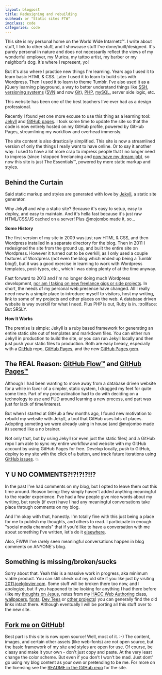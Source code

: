 ```yaml
---
layout: blogpost
title: Redesigning and rebuilding
subhead: or "Static sites FTW"
imgclass: code
categories: code
---
```


This site is my personal home on the World Wide Intarnetz™. I write about stuff, I link to other stuff, and I showcase stuff I've done/built/designed. It's purely personal in nature and does not necessarily reflect the views of my wonderful employer, my Murica, my tattoo artist, my barber or my neighbor's dog. It's where I represent, yo!

But it's also where I practice new things I'm learning. Years ago I used it to learn basic HTML & CSS. Later I used it to learn to build sites with Wordpress. Then I used it to learn to theme Tumblr. I've also used it as a jQuery learning playground, a way to better understand things like [SSH](http://en.wikipedia.org/wiki/Secure_Shell), [versioning systems](http://en.wikipedia.org/wiki/Source_Code_Control_System) ([SVN](http://en.wikipedia.org/wiki/Apache_Subversion) and now [Git](http://git-scm.com/)), [PHP](http://php.net/), [mySQL](http://www.mysql.com/), server side logic, etc.

This website has been one of the best teachers I've ever had as a design professional.

Recently I found yet one more excuse to use this thing as a learning tool: [Jekyll](http://jekyllrb.com/) and [GitHub pages](http://pages.github.com/). I took some time to update the site so that the code is now entirely hosted on my GitHub profile, powered by GitHub Pages, streamlining my workflow and overhead immensly.

The site content is also drastically simplified.  This site is now a streamlined version of only the things I really want to have online. Or to say it another way: I used to have a lot more crap to impress people that I no longer need to impress (since I stopped freelancing and [now have my dream job](https://github.com/blog/1522-joel-glovier-is-a-githubber)), so now this site is just The Essentials™, powered by mere static markup and styles.

## Behind the Curtain

Said static markup and styles are generated with love by [Jekyll](http://jekyllrb.com/), a static site generator.

Why Jekyll and why a static site? Because it's easy to setup, easy to deploy, and easy to maintain. And it's hella fast because it's just raw HTML/CSS/JS cached on a server! Plus [@mojombo](https://github.com/mojombo/) made it, so...

**Some History**

The first version of my site in 2009 was just raw HTML & CSS, and then Wordpress installed in a separate directory for the blog. Then in 2011 I redesigned the site from the ground up, and built the entire site on Wordpress. However it turned out to be overkill, as I only used a couple features of Wordpress (not even the blog which ended up being a Tumblr blog!), but it was a good exercise in learning to work with Wordpress templates, post-types, etc., which I was doing plenty of at the time anyway.

Fast forward to 2013 and I'm no longer doing much Wordpress development, [nor am I taking on new freelance gigs or side projects](https://github.com/blog/1522-joel-glovier-is-a-githubber). In short, the needs of my personal web presence have changed. All I really need now is a simple place to introduce myself to visitors, host my writing, link to some of my projects and other places on the web. A database driven website is way overkill for what I need. Plus PHP is out, Ruby is in. :trollface: But SRSLY.

**How It Works**

The premise is simple: Jekyll is a ruby based framework for generating an entire static site out of templates and markdown files. You can either run Jekyll in production to build the site, or you can run Jekyll locally and then just push your static files to production. Both are easy breasy, especially with a [GitHub](https://github.com/) repo, [GitHub Pages](http://pages.github.com/), and the new [GitHub Pages gem](https://github.com/blog/1581-cutting-the-github-pages-gem).

## The REAL Reason: [GitHub Flow™](http://scottchacon.com/2011/08/31/github-flow.html) and [GitHub Pages™](http://pages.github.com/)

Although I had been wanting to move away from a database driven website for a while in favor of a simpler, static system, I dragged my feet for quite some time. Part of my procrastination had to do with deciding on a technology to use and FUD around learning a new process, and part was just for lack of time/interest.

But when I started at GitHub a few months ago, I found new motivation to rebuild my website with Jekyll, a tool that GitHub uses lots of places. Adopting someting we were already using in house (and @mojombo made it) seemed like a no brainer.

Not only that, but by using Jekyll (or even just the static files) and a GitHub repo I am able to sync my entire workflow and website with my GitHub account by using GitHub Pages for free. Develop locally, push to GitHub, deploy to my site with the click of a button, and track future iterations using [GitHub issues](https://github.com/jglovier/jglovier.github.io/issues?state=open). :boom:

## Y U NO COMMENTS?!?!?!?!!?

In the past I've had comments on my blog, but I opted to leave them out this time around. Reason being: they simply haven't added anything meaningful to the reader experience. I've had a few people give nice words about my writing, but rarely (if ever) have I had any meaningful conversations take place through comments on my blog.

And I'm okay with that, honestly. I'm totally fine with this just being a place for me to publish my thoughts, and others to read. I participate in enough "social media channels" that if you'd like to have a conversation with me about something I've written, let's do it [elsewhere](/#elsewhere).

Also, FWIW I've rarely seen meaningful conversations happen in blog comments on ANYONE's blog.

## Something is missing/broken/sucks

Sorry about that. Yeah this is a massive work in progress, aka minimum viable product. You can still check out my old site if you like just by visiting [2011.joelglovier.com](http://2011.joelglovier.com). Some stuff will be broken there too now, and I apologize, but if you happened to be looking for anything I had there before (like my [thoughts on Jesus](http://2011.joelglovier.com/good-news/), notes from my [HACC Web Authoring](http://2011.joelglovier.com/hacc/web-authoring/) class, [wallpapers](http://2011.joelglovier.com/wallpaper/), [fonts](http://2011.joelglovier.com/fonts/dubfresh/), [Dev Tees](http://www.devte.es/) or [other projects](http://2011.joelglovier.com/#projects-section)) you can generally find the old links intact there. Although eventually I will be porting all this stuff over to the new site.

## [Fork me on GitHub](https://github.com/jglovier/jglovier.github.io)!

Best part is this site is now open source! Well, most of it. :-) The content, images, and certain other assets (like web-fonts) are not open source, but the basic framework of my site and styles are open for use. Of course, be classy and make it your own - don't just copy and paste. At the very least change the color scheme. But even if you don't I won't be mad. Just dont' go using my blog content as your own or pretending to be me. For more on the licensing see the [README in the GitHub repo](https://github.com/jglovier/jglovier.github.io#jgloviergithubio-) for the site.
